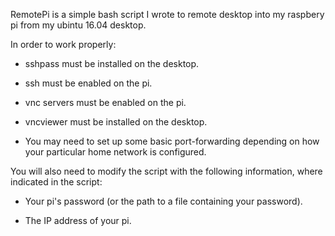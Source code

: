 RemotePi is a simple bash script I wrote to remote desktop into my raspbery
pi from my ubintu 16.04 desktop. 

In order to work properly:

- sshpass must be installed on the desktop.

- ssh must be enabled on the pi.

- vnc servers must be enabled on the pi.

- vncviewer must be installed on the desktop.

- You may need to set up some basic port-forwarding depending on how your 
particular home network is configured.

You will also need to modify the script with the following information,
where indicated in the script:

- Your pi's password (or the path to a file containing your password).

- The IP address of your pi.
